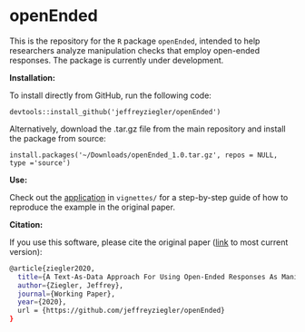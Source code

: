 # openEnded

This is the repository for the ``R`` package ``openEnded``, intended to help researchers analyze manipulation checks that employ open-ended responses. The package is currently under development.

**Installation:**

To install directly from GitHub, run the following code:

``devtools::install_github('jeffreyziegler/openEnded')``

Alternatively, download the .tar.gz file from the main repository and install the package from source:

``install.packages('~/Downloads/openEnded_1.0.tar.gz', repos = NULL, type ='source')``

**Use:**

Check out the <a href="https://github.com/jeffreyziegler/openEnded/blob/master/vignettes/example_application.pdf" target="_blank"> application</a> in ``vignettes/`` for a step-by-step guide of how to reproduce the example in the original paper.

**Citation:**

If you use this software, please cite the original paper (<a href="https://osf.io/preprints/socarxiv/ztgpm " target="_blank">link</a> to most current version):

```bash
@article{ziegler2020,
  title={A Text-As-Data Approach For Using Open-Ended Responses As Manipulation Checks},
  author={Ziegler, Jeffrey},
  journal={Working Paper},
  year={2020},  
  url = {https://github.com/jeffreyziegler/openEnded}
}
```
